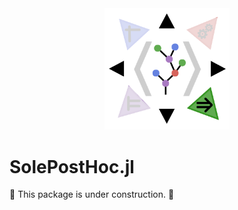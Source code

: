 <div align="center"><a href="https://github.com/aclai-lab/Sole.jl"><img src="logo.png" alt="" title="This package is part of Sole.jl" width="200"></a></div>

# SolePostHoc.jl

<!--
[![Stable](https://img.shields.io/badge/docs-stable-blue.svg)](https://aclai-lab.github.io/SolePostHoc.jl/stable)
[![Dev](https://img.shields.io/badge/docs-dev-blue.svg)](https://aclai-lab.github.io/SolePostHoc.jl/dev)
[![Build Status](https://api.cirrus-ci.com/github/aclai-lab/SolePostHoc.jl.svg?branch=main)](https://cirrus-ci.com/github/aclai-lab/SolePostHoc.jl)
[![Coverage](https://codecov.io/gh/aclai-lab/SolePostHoc.jl/branch/master/graph/badge.svg)](https://codecov.io/gh/aclai-lab/SolePostHoc.jl)
[![Coverage](https://coveralls.io/repos/github/aclai-lab/SolePostHoc.jl/badge.svg?branch=main)](https://coveralls.io/github/aclai-lab/SolePostHoc.jl?branch=main)
-->

🚧 This package is under construction. 🚧
